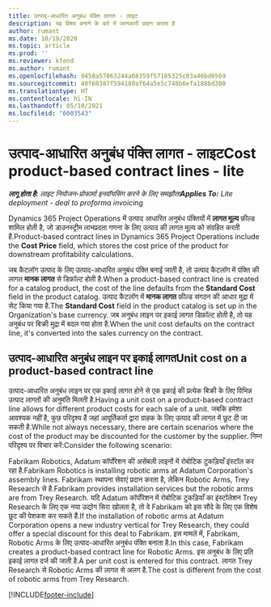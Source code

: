 ```yaml
---
title: उत्पाद-आधारित अनुबंध पंक्ति लागत - लाइट
description: यह विषय बनाने के बारे में जानकारी प्रदान करता है
author: rumant
ms.date: 10/19/2020
ms.topic: article
ms.prod: ''
ms.reviewer: kfend
ms.author: rumant
ms.openlocfilehash: 9458a57863244a68359f57185325c03a46bd6569
ms.sourcegitcommit: 40f68387f594180af64a5e5c748b6efa188bd300
ms.translationtype: HT
ms.contentlocale: hi-IN
ms.lasthandoff: 05/10/2021
ms.locfileid: "6003543"
---
```

# <a name="cost-product-based-contract-lines---lite"></a><span data-ttu-id="f831d-103">उत्पाद-आधारित अनुबंध पंक्ति लागत - लाइट</span><span class="sxs-lookup"><span data-stu-id="f831d-103">Cost product-based contract lines - lite</span></span>

<span data-ttu-id="f831d-104">_**लागू होता है:** लाइट नियोजन-प्रोफार्मा इनवॉयसिंग करने के लिए समझौता_</span><span class="sxs-lookup"><span data-stu-id="f831d-104">_**Applies To:** Lite deployment - deal to proforma invoicing_</span></span>


<span data-ttu-id="f831d-105">Dynamics 365 Project Operations में उत्पाद आधारित अनुबंध पंक्तियों में **लागत मूल्य** फ़ील्ड शामिल होती है, जो डाउनस्ट्रीम लाभप्रदता गणना के लिए उत्पाद की लागत मूल्य को संग्रहित करती है.</span><span class="sxs-lookup"><span data-stu-id="f831d-105">Product-based contract lines in Dynamics 365 Project Operations include the **Cost Price** field, which stores the cost price of the product for downstream profitability calculations.</span></span>

<span data-ttu-id="f831d-106">जब कैटलॉग उत्पाद के लिए उत्पाद-आधारित अनुबंध पंक्ति बनाई जाती है, तो उत्पाद कैटलॉग में पंक्ति की लागत **मानक लागत** से डिफ़ॉल्ट होती है.</span><span class="sxs-lookup"><span data-stu-id="f831d-106">When a product-based contract line is created for a catalog product, the cost of the line defaults from the **Standard Cost** field in the product catalog.</span></span> <span data-ttu-id="f831d-107">उत्पाद कैटलॉग में **मानक लागत** फ़ील्ड संगठन की आधार मुद्रा में सेट किया गया है.</span><span class="sxs-lookup"><span data-stu-id="f831d-107">The **Standard Cost** field in the product catalog is set up in the Organization's base currency.</span></span> <span data-ttu-id="f831d-108">जब अनुबंध लाइन पर इकाई लागत डिफ़ॉल्ट होती है, तो यह अनुबंध पर बिक्री मुद्रा में बदल गया होता है.</span><span class="sxs-lookup"><span data-stu-id="f831d-108">When the unit cost defaults on the contract line, it's converted into the sales currency on the contract.</span></span>

## <a name="unit-cost-on-a-product-based-contract-line"></a><span data-ttu-id="f831d-109">उत्पाद-आधारित अनुबंध लाइन पर इकाई लागत</span><span class="sxs-lookup"><span data-stu-id="f831d-109">Unit cost on a product-based contract line</span></span>

<span data-ttu-id="f831d-110">उत्पाद-आधारित अनुबंध लाइन पर एक इकाई लागत होने से एक इकाई की प्रत्येक बिक्री के लिए विभिन्न उत्पाद लागतों की अनुमति मिलती है.</span><span class="sxs-lookup"><span data-stu-id="f831d-110">Having a unit cost on a product-based contract line allows for different product costs for each sale of a unit.</span></span> <span data-ttu-id="f831d-111">जबकि हमेशा आवश्यक नहीं है, कुछ परिदृश्य हैं जहां आपूर्तिकर्ता द्वारा ग्राहक के लिए उत्पाद की लागत में छूट दी जा सकती है.</span><span class="sxs-lookup"><span data-stu-id="f831d-111">While not always necessary, there are certain scenarios where the cost of the product may be discounted for the customer by the supplier.</span></span> <span data-ttu-id="f831d-112">निम्न परिदृश्य पर विचार करें:</span><span class="sxs-lookup"><span data-stu-id="f831d-112">Consider the following scenario:</span></span>

<span data-ttu-id="f831d-113">Fabrikam Robotics, Adatum कॉर्पोरेशन की असेंबली लाइनों में रोबोटिक टुकड़ियाँ इंस्टॉल कर रहा है.</span><span class="sxs-lookup"><span data-stu-id="f831d-113">Fabrikam Robotics is installing robotic arms at Adatum Corporation's assembly lines.</span></span> <span data-ttu-id="f831d-114">Fabrikam स्थापना सेवाएं प्रदान करता है, लेकिन Robotic Arms, Trey Research से है.</span><span class="sxs-lookup"><span data-stu-id="f831d-114">Fabrikam provides installation services but the robotic arms are from Trey Research.</span></span> <span data-ttu-id="f831d-115">यदि Adatum कॉर्पोरेशन में रोबोटिक टुकड़ियाँ का इंस्टॉलेशन Trey Research के लिए एक नया उद्योग सिरा खोलता है, तो वे Fabrikam को इस सौदे के लिए एक विशेष छूट की पेशकश कर सकते हैं.</span><span class="sxs-lookup"><span data-stu-id="f831d-115">If the installation of robotic arms at Adatum Corporation opens a new industry vertical for Trey Research, they could offer a special discount for this deal to Fabrikam.</span></span> <span data-ttu-id="f831d-116">इस मामले में, Fabrikam, Robotic Arms के लिए उत्पाद-आधारित अनुबंध पंक्ति बनाता है.</span><span class="sxs-lookup"><span data-stu-id="f831d-116">In this case, Fabrikam creates a product-based contract line for Robotic Arms.</span></span> <span data-ttu-id="f831d-117">इस अनुबंध के लिए प्रति इकाई लागत दर्ज की जाती है.</span><span class="sxs-lookup"><span data-stu-id="f831d-117">A per unit cost is entered for this contract.</span></span> <span data-ttu-id="f831d-118">लागत Trey Research से Robotic Arms की लागत से अलग है.</span><span class="sxs-lookup"><span data-stu-id="f831d-118">The cost is different from the cost of robotic arms from Trey Research.</span></span>


[!INCLUDE[footer-include](../../includes/footer-banner.md)]